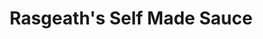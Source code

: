 ---
layout: post
title: "Rasgeath's Self Made Sauce"
image: https://i3.lensdump.com/i/T4L9gH.png
model_count: 7
---